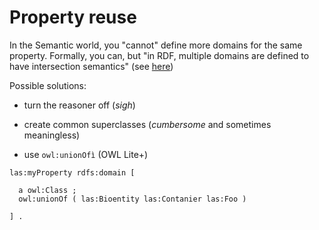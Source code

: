 # Property reuse

In the Semantic world, you "cannot" define more domains for the same property. Formally, you can, but "in RDF, multiple domains are defined to have intersection semantics" (see [here](https://stackoverflow.com/a/23729566/4820341))

Possible solutions:

- turn the reasoner off (_sigh_)

- create common superclasses (_cumbersome_ and sometimes meaningless)

- use `owl:unionOfì` (OWL Lite+)

```SPARQL
las:myProperty rdfs:domain [

  a owl:Class ;
  owl:unionOf ( las:Bioentity las:Contanier las:Foo )

] .
```



